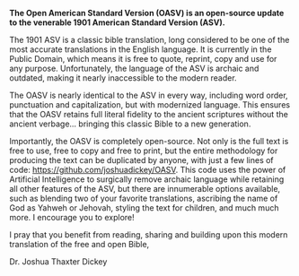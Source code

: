 **The Open American Standard Version (OASV) is an open-source update to the venerable 1901 American Standard Version (ASV).**

The 1901 ASV is a classic bible translation, long considered to be one of the most accurate translations in the English language. It is currently in the Public Domain, which means it is free to quote, reprint, copy and use for any purpose. Unfortunately, the language of the ASV is archaic and outdated, making it nearly inaccessible to the modern reader.

The OASV is nearly identical to the ASV in every way, including word order, punctuation and capitalization, but with modernized language. This ensures that the OASV retains full literal fidelity to the ancient scriptures without the ancient verbage... bringing this classic Bible to a new generation.

Importantly, the OASV is completely open-source. Not only is the full text is free to use, free to copy and free to print, but the entire methodology for producing the text can be duplicated by anyone, with just a few lines of code: https://github.com/joshuadickey/OASV. This code uses the power of Artificial Intelligence to surgically remove archaic language while retaining all other features of the ASV, but there are innumerable options available, such as blending two of your favorite translations, ascribing the name of God as Yahweh or Jehovah, styling the text for children, and much much more. I encourage you to explore!

I pray that you benefit from reading, sharing and building upon this modern translation of the free and open Bible,

Dr. Joshua Thaxter Dickey
